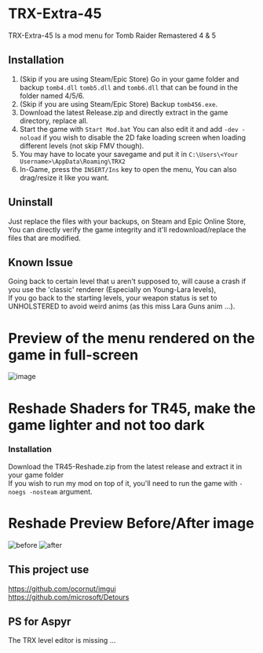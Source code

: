 # TRX-Extra-45
TRX-Extra-45 Is a mod menu for Tomb Raider Remastered 4 & 5

## Installation
1. (Skip if you are using Steam/Epic Store) Go in your game folder and backup `tomb4.dll` `tomb5.dll` and `tomb6.dll` that can be found in the folder named 4/5/6.
2. (Skip if you are using Steam/Epic Store) Backup `tomb456.exe`.
3. Download the latest Release.zip and directly extract in the game directory, replace all.
4. Start the game with `Start Mod.bat` You can also edit it and add `-dev -noload` if you wish to disable the 2D fake loading screen when loading different levels (not skip FMV though).
5. You may have to locate your savegame and put it in `C:\Users\<Your Username>\AppData\Roaming\TRX2`
6. In-Game, press the `INSERT/Ins` key to open the menu, You can also drag/resize it like you want.

## Uninstall
Just replace the files with your backups, on Steam and Epic Online Store, You can directly verify the game integrity and it'll redownload/replace the files that are modified.


## Known Issue
Going back to certain level that u aren't supposed to, will cause a crash if you use the 'classic' renderer (Especially on Young-Lara levels),<br>
If you go back to the starting levels, your weapon status is set to UNHOLSTERED to avoid weird anims (as this miss Lara Guns anim ...).<br>

# Preview of the menu rendered on the game in full-screen
![image](https://github.com/user-attachments/assets/cd539b22-21f3-4e0a-90fe-c4f4179bf39f)

# Reshade Shaders for TR45, make the game lighter and not too dark
### Installation
Download the TR45-Reshade.zip from the latest release and extract it in your game folder<br>
If you wish to run my mod on top of it, you'll need to run the game with `-noegs -nosteam` argument.

# Reshade Preview Before/After image
![before](https://github.com/user-attachments/assets/9bdec1d0-c768-4c61-a4ee-dd9b2a185ddf)
![after](https://github.com/user-attachments/assets/2201e0eb-32f3-46ea-8bd5-e15aec216c58)



## This project use
https://github.com/ocornut/imgui<br>
https://github.com/microsoft/Detours

## PS for Aspyr
The TRX level editor is missing ...
